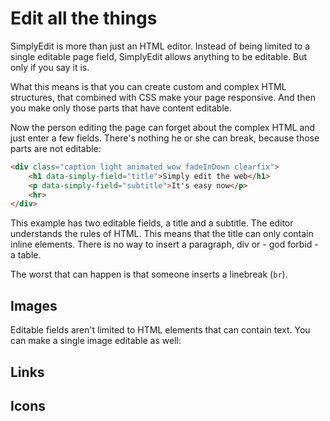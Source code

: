 # Edit all the things

SimplyEdit is more than just an HTML editor. Instead of being limited to a single editable page field, SimplyEdit allows anything to be editable. But only if you say it is.

What this means is that you can create custom and complex HTML structures, that combined with CSS make your page responsive. And then you make only those parts that have content editable.

Now the person editing the page can forget about the complex HTML and just enter a few fields. There's nothing he or she can break, because those parts are not editable:

```html
<div class="caption light animated wow fadeInDown clearfix">
	<h1 data-simply-field="title">Simply edit the web</h1>
	<p data-simply-field="subtitle">It's easy now</p>
	<hr>
</div>
```

This example has two editable fields, a title and a subtitle. The editor understands the rules of HTML. This means that the title can only contain inline elements. There is no way to insert a paragraph, div or - god forbid - a table.

The worst that can happen is that someone inserts a linebreak (`br`).

## Images

Editable fields aren't limited to HTML elements that can contain text. You can make a single image editable as well:



## Links

## Icons

